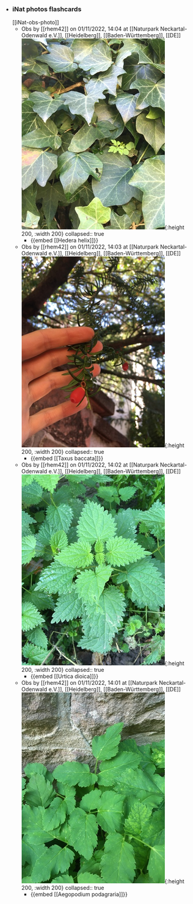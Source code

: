 - ### iNat photos flashcards
  [[iNat-obs-photo]]
	- Obs by [[rhem42]] on 01/11/2022, 14:04 
	  at [[Naturpark Neckartal-Odenwald e.V.]], [[Heidelberg]], [[Baden-Württemberg]], [[DE]]
	  ![iNat_obs_photos_140770309.jpg](../assets/iNat_photos/iNat_obs_photos_140770309.jpg){:height 200, :width 200}
	  collapsed:: true
		- {{embed [[Hedera helix]]}}
	- Obs by [[rhem42]] on 01/11/2022, 14:03 
	  at [[Naturpark Neckartal-Odenwald e.V.]], [[Heidelberg]], [[Baden-Württemberg]], [[DE]]
	  ![iNat_obs_photos_140770222.jpg](../assets/iNat_photos/iNat_obs_photos_140770222.jpg){:height 200, :width 200}
	  collapsed:: true
		- {{embed [[Taxus baccata]]}}
	- Obs by [[rhem42]] on 01/11/2022, 14:02 
	  at [[Naturpark Neckartal-Odenwald e.V.]], [[Heidelberg]], [[Baden-Württemberg]], [[DE]]
	  ![iNat_obs_photos_140770138.jpg](../assets/iNat_photos/iNat_obs_photos_140770138.jpg){:height 200, :width 200}
	  collapsed:: true
		- {{embed [[Urtica dioica]]}}
	- Obs by [[rhem42]] on 01/11/2022, 14:01 
	  at [[Naturpark Neckartal-Odenwald e.V.]], [[Heidelberg]], [[Baden-Württemberg]], [[DE]]
	  ![iNat_obs_photos_140770101.jpg](../assets/iNat_photos/iNat_obs_photos_140770101.jpg){:height 200, :width 200}
	  collapsed:: true
		- {{embed [[Aegopodium podagraria]]}}